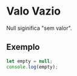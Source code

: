 # Valo Vazio
Null siginifica "sem valor".

## Exemplo
```js
let empty = null;
console.log(empty);
```